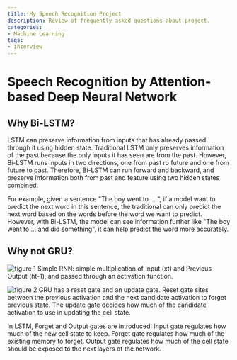 ```yaml
---
title: My Speech Recognition Project
description: Review of frequently asked questions about project.
categories:
- Machine Learning
tags:
- interview
---
```

# Speech Recognition by Attention-based Deep Neural Network
## Why Bi-LSTM?
LSTM can preserve information from inputs that has already passed through it using hidden state. Traditional LSTM only preserves information of the past because the only inputs it has seen are from the past. However, Bi-LSTM runs inputs in two directions, one from past ro future and one from future to past. Therefore, Bi-LSTM can run forward and backward, and preserve information both from past and feature using two hidden states combined.

For example, given a sentence "The boy went to ... ", if a model want to predict the next word in this sentence, the traditional can only predict the next word based on the words before the word we want to predict. However, with Bi-LSTM, the model can see information further like "The boy went to ... and did something", it can help predict the word more accurately.
## Why not GRU?
![figure 1](https://cdn-images-1.medium.com/max/800/1*28XR1ajfW1WuTOkjpOc9xA.png)
Simple RNN: simple multiplication of Input (xt) and Previous Output (ht-1), and passed through an activation function.

![figure 2](https://cdn-images-1.medium.com/max/1600/0*1udenjz1XCZ5cHU4.)
GRU has a reset gate and an update gate. Reset gate sites between the previous activation and the next candidate activation to forget previous state. The update gate decides how much of the candidate activation to use in updating the cell state.

In LSTM, Forget and Output gates are introduced. Input gate regulates how much of the new cell state to keep. Forget gate regulates how much of the existing memory to forget. Output gate regulates how much of the cell state should be exposed to the next layers of the network.